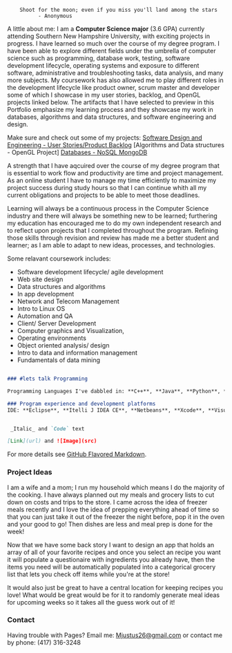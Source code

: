         Shoot for the moon; even if you miss you'll land among the stars
              - Anonymous

A little about me: I am a **Computer Science major** (3.6 GPA) currently attending Southern New Hampshire University, with exciting projects in progress. I have learned so much over the course of my degree program. I have been able to explore different fields under the umbrella of computer science such as programming, database work, testing, software development lifecycle, operating systems and exposure to different software, administrative and troubleshooting tasks, data analysis, and many more subjects. My coursework has also allowed me to play different roles in the development lifecycle like product owner, scrum master and developer some of which I showcase in my user stories, backlog, and OpenGL projects linked below. The artifacts that I have selected to preview in this Portfolio emphasize my learning process and they showcase my work in databases, algorithms and data structures, and software engineering and design. 

Make sure and check out some of my projects: 
[Software Design and Engineering - User Stories/Product Backlog](https://github.com/Mjustus26/mjustus26.github.io/blob/master/CS-product.backlog%26user.stories.xlsx)
[Algorithms and Data structures - OpenGL Project]
[Databases - NoSQL MongoDB](https://github.com/Mjustus26/mjustus26.github.io/blob/master/CS340.Final_Project_MJ.docx.zip)
 
A strength that I have aqcuired over the course of my degree program that is essential to work flow and productivity are time and project management. As an online student I have to manage my time efficiently to maximize my project success during study hours so that I can continue whith all my current obligations and projects to be able to meet those deadlines. 

Learning will always be a continuous process in the Computer Science industry and there will always be something new to be learned; furthering my education has encouraged me to do my own independent research and to reflect upon projects that I completed throughout the program. Refining those skills through revision and review has made me a better student and learner; as I am able to adapt to new ideas, processes, and technologies.   


Some relavant coursework includes: 
- Software development lifecycle/ agile development
- Web site design
- Data structures and algorithms
- In app development
- Network and Telecom Management
- Intro to Linux OS
- Automation and QA
- Client/ Server Development
- Computer graphics and Visualization, 
- Operating environments
- Object oriented analysis/ design
- Intro to data and information management
- Fundamentals of data mining

```markdown

### #lets talk Programming

Programming Languages I've dabbled in: **C++**, **Java**, **Python**, **HTML5**, **CSS**, **JSON**

### Program experience and development platforms
IDE: **Eclipse**, **Itelli J IDEA CE**, **Netbeans**, **Xcode**, **Visual Studio**


 _Italic_ and `Code` text

[Link](url) and ![Image](src)
```

For more details see [GitHub Flavored Markdown](https://guides.github.com/features/mastering-markdown/).

### Project Ideas

I am a wife and a mom; I run my household which means I do the majority of the cooking. I have always planned out my meals and grocery lists to cut down on costs and trips to the store. I came across the idea of freezer meals recently and I love the idea of prepping everything ahead of time so that you can just take it out of the freezer the night before, pop it in the oven and your good to go! Then dishes are less and meal prep is done for the week! 

Now that we have some back story I want to design an app that holds an array of all of your favorite recipes and once you select an recipe you want it will populate a questionaire with ingredients you already have, then the items you need will be automatically populated into a categorical grocery list that lets you check off items while you're at the store! 

It would also just be great to have a central location for keeping recipes you love! What would be great would be for it to randomly generate meal ideas for upcoming weeks so it takes all the guess work out of it! 

### Contact

Having trouble with Pages? 
Email me: Mjustus26@gmail.com or 
contact me by phone: (417) 316-3248
